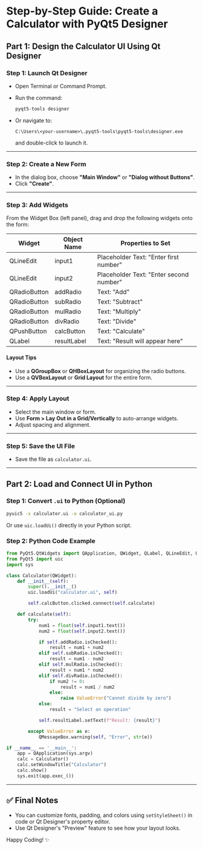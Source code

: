 # Step-by-Step Guide: Create a Calculator with PyQt5 Designer

## Part 1: Design the Calculator UI Using Qt Designer

### Step 1: Launch Qt Designer

* Open Terminal or Command Prompt.
* Run the command:

  ```bash
  pyqt5-tools designer
  ```
* Or navigate to:

  ```
  C:\Users\<your-username>\.pyqt5-tools\pyqt5-tools\designer.exe
  ```

  and double-click to launch it.

---

### Step 2: Create a New Form

* In the dialog box, choose **"Main Window"** or **"Dialog without Buttons"**.
* Click **"Create"**.

---

### Step 3: Add Widgets

From the Widget Box (left panel), drag and drop the following widgets onto the form:

| Widget       | Object Name | Properties to Set                       |
| ------------ | ----------- | --------------------------------------- |
| QLineEdit    | input1      | Placeholder Text: "Enter first number"  |
| QLineEdit    | input2      | Placeholder Text: "Enter second number" |
| QRadioButton | addRadio    | Text: "Add"                             |
| QRadioButton | subRadio    | Text: "Subtract"                        |
| QRadioButton | mulRadio    | Text: "Multiply"                        |
| QRadioButton | divRadio    | Text: "Divide"                          |
| QPushButton  | calcButton  | Text: "Calculate"                       |
| QLabel       | resultLabel | Text: "Result will appear here"         |

#### Layout Tips

* Use a **QGroupBox** or **QHBoxLayout** for organizing the radio buttons.
* Use a **QVBoxLayout** or **Grid Layout** for the entire form.

---

### Step 4: Apply Layout

* Select the main window or form.
* Use **Form > Lay Out in a Grid/Vertically** to auto-arrange widgets.
* Adjust spacing and alignment.

---

### Step 5: Save the UI File

* Save the file as `calculator.ui`.

---

## Part 2: Load and Connect UI in Python

### Step 1: Convert `.ui` to Python (Optional)

```bash
pyuic5 -x calculator.ui -o calculator_ui.py
```

Or use `uic.loadUi()` directly in your Python script.

### Step 2: Python Code Example

```python
from PyQt5.QtWidgets import QApplication, QWidget, QLabel, QLineEdit, QPushButton, QVBoxLayout, QRadioButton, QMessageBox
from PyQt5 import uic
import sys

class Calculator(QWidget):
    def __init__(self):
        super().__init__()
        uic.loadUi("calculator.ui", self)

        self.calcButton.clicked.connect(self.calculate)

    def calculate(self):
        try:
            num1 = float(self.input1.text())
            num2 = float(self.input2.text())

            if self.addRadio.isChecked():
                result = num1 + num2
            elif self.subRadio.isChecked():
                result = num1 - num2
            elif self.mulRadio.isChecked():
                result = num1 * num2
            elif self.divRadio.isChecked():
                if num2 != 0:
                    result = num1 / num2
                else:
                    raise ValueError("Cannot divide by zero")
            else:
                result = "Select an operation"

            self.resultLabel.setText(f"Result: {result}")

        except ValueError as e:
            QMessageBox.warning(self, "Error", str(e))

if __name__ == '__main__':
    app = QApplication(sys.argv)
    calc = Calculator()
    calc.setWindowTitle("Calculator")
    calc.show()
    sys.exit(app.exec_())
```

---

## ✅ Final Notes

* You can customize fonts, padding, and colors using `setStyleSheet()` in code or Qt Designer's property editor.
* Use Qt Designer's "Preview" feature to see how your layout looks.

Happy Coding! ✨
